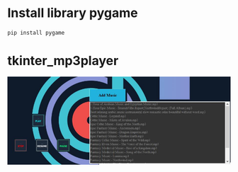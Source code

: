 # Install library pygame
    pip install pygame
    
    
# tkinter_mp3player
![mp3 player](https://github.com/freddywicaksono/tkinter_mp3player/blob/main/SC.jpg)
